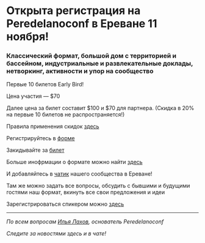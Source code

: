 # Открыта регистрация на **Peredelanoconf** в Ереване 11 ноября! 

### Классический формат, большой дом с территорией и бассейном, индустриальные и развлекательные доклады, нетворкинг, активности и упор на сообщество

Первые 10 билетов Early Bird!

Цена участия — $70

Далее цена за билет составит $100 и $70 для партнера.
(Скидка в 20% на первые 10 билетов не распространяется!)

Правила применения скидок [здесь](/./guides/discount.md)

Регистрируйтесь в [форме](https://docs.google.com/forms/d/1CwwQVbQKLX5f0OpTt5GChNuBah3WRXm14cxBzKOflLg)

Закидывайте за [билет](/./guides/how-to-pay.md)

Больше инофрмации о формате можно найти [здесь](/./confs/standard.md)

И добавляйтесь в [чатик](https://t.me/peredelanoconfyerevan) нашего сообщества в Ереване! 

Там же можно задать все вопросы, обсудить с бывшими и будущими гостями наш формат, вкинуть все свои предложения и идеи

Зарегистрироваться спикером можно [здесь](/./guides/tech-speech.md)

---

_По всем вопросам [Илья Лахов](https://t.me/ilakhov), основатель Peredelanoconf_

_Следите за новостями здесь и в чате!_
